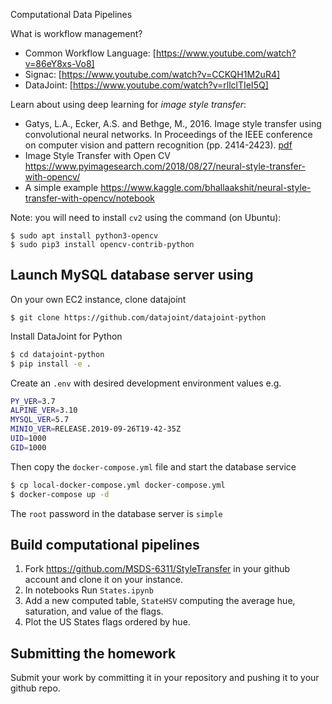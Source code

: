  Computational Data Pipelines

What is workflow management? 
* Common Workflow Language: [https://www.youtube.com/watch?v=86eY8xs-Vo8]
* Signac: [https://www.youtube.com/watch?v=CCKQH1M2uR4]
* DataJoint: [https://www.youtube.com/watch?v=rllclTIeI5Q]


Learn about using deep learning for *image style transfer*:
* Gatys, L.A., Ecker, A.S. and Bethge, M., 2016. Image style transfer using convolutional neural networks. In Proceedings of the IEEE conference on computer vision and pattern recognition (pp. 2414-2423). [pdf](http://openaccess.thecvf.com/content_cvpr_2016/papers/Gatys_Image_Style_Transfer_CVPR_2016_paper.pdf)
* Image Style Transfer with Open CV https://www.pyimagesearch.com/2018/08/27/neural-style-transfer-with-opencv/
* A simple example https://www.kaggle.com/bhallaakshit/neural-style-transfer-with-opencv/notebook

Note: you will need to install `cv2` using the command (on Ubuntu):
```shell
$ sudo apt install python3-opencv
$ sudo pip3 install opencv-contrib-python
```

## 

## Launch MySQL database server using 

On your own EC2 instance, clone datajoint
```shell
$ git clone https://github.com/datajoint/datajoint-python
```

Install DataJoint for Python
```sh
$ cd datajoint-python
$ pip install -e .
```


Create an `.env` with desired development environment values e.g.

```sh
PY_VER=3.7
ALPINE_VER=3.10
MYSQL_VER=5.7
MINIO_VER=RELEASE.2019-09-26T19-42-35Z
UID=1000
GID=1000
```

Then copy the `docker-compose.yml` file and start the database service

```sh
$ cp local-docker-compose.yml docker-compose.yml
$ docker-compose up -d
```
The `root` password in the database server is `simple`


## Build computational pipelines 
1. Fork https://github.com/MSDS-6311/StyleTransfer in your github account and clone it on your instance. 
2. In notebooks Run `States.ipynb`
3. Add a new computed table, `StateHSV` computing the average hue, saturation, and value of the flags.
4. Plot the US States flags ordered by hue.

## Submitting the homework 
Submit your work by committing it in your repository and pushing it to your github repo.
